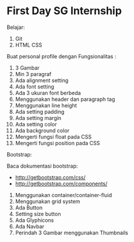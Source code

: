 # First Day SG Internship

Belajar:

1. Git
1. HTML CSS

Buat personal profile dengan Fungsionalitas :

1. 3 Gambar
2. Min 3 paragraf
3. Ada alignment setting
4. Ada font setting
5. Ada 3 ukuran font berbeda
6. Menggunakan header dan paragraph tag
7. Menggunakan line height
8. Ada setting padding
9. Ada setting margin
11. Ada setting color
12. Ada background color
13. Mengerti fungsi float pada CSS
14. Mengerti fungsi position pada CSS

Bootstrap:

Baca dokumentasi bootstrap:
* http://getbootstrap.com/css/
* http://getbootstrap.com/components/
1. Menggunakan container/container-fluid
2. Menggunakan grid system
3. Ada Button
4. Setting size button
5. Ada Glyphicons
6. Ada Navbar
7. Perindah 3 Gambar menggunakan Thumbnails
